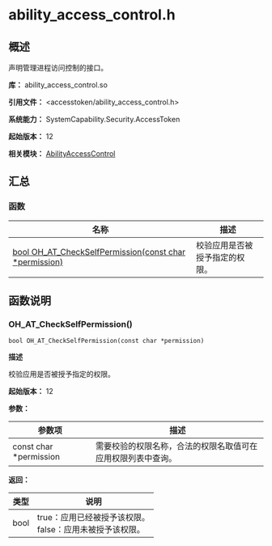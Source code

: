 # ability_access_control.h

<!--Kit: Ability Kit-->
<!--Subsystem: Security-->
<!--Owner: @xia-bubai-->
<!--SE: @linshuqing; @hehehe-li-->
<!--TSE: @leiyuqian-->

## 概述

声明管理进程访问控制的接口。

**库：** ability_access_control.so

**引用文件：** <accesstoken/ability_access_control.h>

**系统能力：** SystemCapability.Security.AccessToken

**起始版本：** 12

**相关模块：** [AbilityAccessControl](capi-abilityaccesscontrol.md)

## 汇总

### 函数

| 名称 | 描述 |
| -- | -- |
| [bool OH_AT_CheckSelfPermission(const char *permission)](#oh_at_checkselfpermission) | 校验应用是否被授予指定的权限。 |

## 函数说明

### OH_AT_CheckSelfPermission()

```
bool OH_AT_CheckSelfPermission(const char *permission)
```

**描述**

校验应用是否被授予指定的权限。

**起始版本：** 12


**参数：**

| 参数项 | 描述 |
| -- | -- |
| const char *permission | 需要校验的权限名称，合法的权限名取值可在应用权限列表中查询。 |

**返回：**

| 类型 | 说明 |
| -- | -- |
| bool | true：应用已经被授予该权限。<br>         false：应用未被授予该权限。 |


